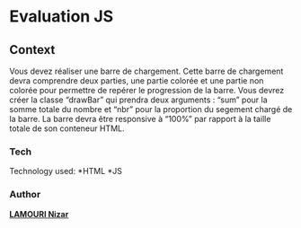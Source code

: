 # Evaluation JS

## [](https://github.com/Nizi95/Demo-1#context)Context

Vous devez réaliser une barre de chargement. Cette barre de chargement devra comprendre deux parties, une partie colorée et une partie non colorée pour permettre de repérer le progression de la barre. Vous devrez créer la classe “drawBar” qui prendra deux arguments : “sum” pour la somme totale du nombre et “nbr” pour la proportion du segement chargé de la barre. La barre devra être responsive à “100%” par rapport à la taille totale de son conteneur HTML.

### [](https://github.com/Nizi95/Evaluation-JS.git#tech)Tech

Technology used: *HTML  *JS

### [](https://github.com/Nizi95/Evaluation-JS.git#author)Author

[**LAMOURI Nizar**](https://github.com/Nizi95)  